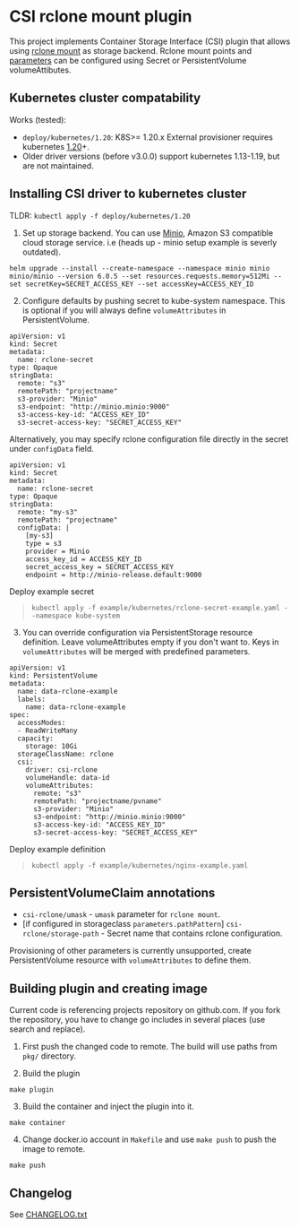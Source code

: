 
# CSI rclone mount plugin

This project implements Container Storage Interface (CSI) plugin that allows using [rclone mount](https://rclone.org/) as storage backend. Rclone mount points and [parameters](https://rclone.org/commands/rclone_mount/) can be configured using Secret or PersistentVolume volumeAttibutes. 

## Kubernetes cluster compatability
Works (tested):
- `deploy/kubernetes/1.20`: K8S>= 1.20.x External provisioner requires kubernetes [1.20](https://github.com/kubernetes-csi/external-provisioner?tab=readme-ov-file#compatibility)+.
- Older driver versions (before v3.0.0) support kubernetes 1.13-1.19, but are not maintained.

## Installing CSI driver to kubernetes cluster
TLDR: `kubectl apply -f deploy/kubernetes/1.20`

1. Set up storage backend. You can use [Minio](https://min.io/), Amazon S3 compatible cloud storage service.
i.e (heads up - minio setup example is severly outdated). 
```
helm upgrade --install --create-namespace --namespace minio minio minio/minio --version 6.0.5 --set resources.requests.memory=512Mi --set secretKey=SECRET_ACCESS_KEY --set accessKey=ACCESS_KEY_ID
```

2. Configure defaults by pushing secret to kube-system namespace. This is optional if you will always define `volumeAttributes` in PersistentVolume.

```
apiVersion: v1
kind: Secret
metadata:
  name: rclone-secret
type: Opaque
stringData:
  remote: "s3"
  remotePath: "projectname"
  s3-provider: "Minio"
  s3-endpoint: "http://minio.minio:9000"
  s3-access-key-id: "ACCESS_KEY_ID"
  s3-secret-access-key: "SECRET_ACCESS_KEY"
```

Alternatively, you may specify rclone configuration file directly in the secret under `configData` field.

```
apiVersion: v1
kind: Secret
metadata:
  name: rclone-secret
type: Opaque
stringData:
  remote: "my-s3"
  remotePath: "projectname"
  configData: |
    [my-s3]
    type = s3
    provider = Minio
    access_key_id = ACCESS_KEY_ID
    secret_access_key = SECRET_ACCESS_KEY
    endpoint = http://minio-release.default:9000
```

Deploy example secret
> `kubectl apply -f example/kubernetes/rclone-secret-example.yaml --namespace kube-system`

3. You can override configuration via PersistentStorage resource definition. Leave volumeAttributes empty if you don't want to. Keys in `volumeAttributes` will be merged with predefined parameters.

```
apiVersion: v1
kind: PersistentVolume
metadata:
  name: data-rclone-example
  labels:
    name: data-rclone-example
spec:
  accessModes:
  - ReadWriteMany
  capacity:
    storage: 10Gi
  storageClassName: rclone
  csi:
    driver: csi-rclone
    volumeHandle: data-id
    volumeAttributes:
      remote: "s3"
      remotePath: "projectname/pvname"
      s3-provider: "Minio"
      s3-endpoint: "http://minio.minio:9000"
      s3-access-key-id: "ACCESS_KEY_ID"
      s3-secret-access-key: "SECRET_ACCESS_KEY"
```

Deploy example definition
> `kubectl apply -f example/kubernetes/nginx-example.yaml`


## PersistentVolumeClaim annotations

- `csi-rclone/umask` - `umask` parameter for `rclone mount`.
- [if configured in storageclass `parameters.pathPattern`] `csi-rclone/storage-path` - Secret name that contains rclone configuration.

Provisioning of other parameters is currently unsupported, create PersistentVolume resource with `volumeAttributes` to define them.

## Building plugin and creating image
Current code is referencing projects repository on github.com. If you fork the repository, you have to change go includes in several places (use search and replace).


1. First push the changed code to remote. The build will use paths from `pkg/` directory.

2. Build the plugin
```
make plugin
```

3. Build the container and inject the plugin into it.
```
make container
```

4. Change docker.io account in `Makefile` and use `make push` to push the image to remote. 
``` 
make push
```
## Changelog

See [CHANGELOG.txt](CHANGELOG.txt)
